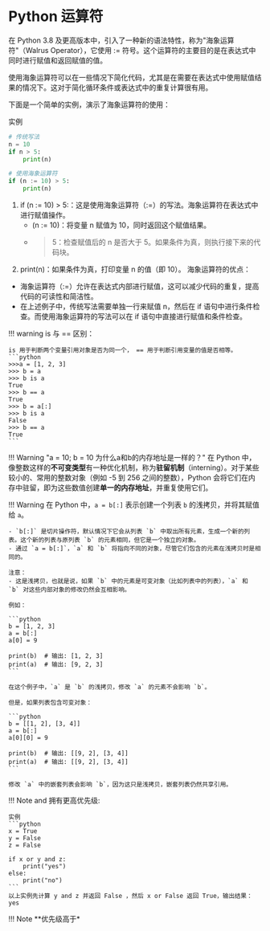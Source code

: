 # Python 运算符
在 Python 3.8 及更高版本中，引入了一种新的语法特性，称为"海象运算符"（Walrus Operator），它使用 := 符号。这个运算符的主要目的是在表达式中同时进行赋值和返回赋值的值。

使用海象运算符可以在一些情况下简化代码，尤其是在需要在表达式中使用赋值结果的情况下。这对于简化循环条件或表达式中的重复计算很有用。

下面是一个简单的实例，演示了海象运算符的使用：

实例
```python
# 传统写法
n = 10
if n > 5:
    print(n)
```
```python
# 使用海象运算符
if (n := 10) > 5:
    print(n)
```

1. if (n := 10) > 5:：这是使用海象运算符（:=）的写法。海象运算符在表达式中进行赋值操作。
    - (n := 10)：将变量 n 赋值为 10，同时返回这个赋值结果。
    - > 5：检查赋值后的 n 是否大于 5。如果条件为真，则执行接下来的代码块。
2. print(n)：如果条件为真，打印变量 n 的值（即 10）。
海象运算符的优点：

- 海象运算符（:=）允许在表达式内部进行赋值，这可以减少代码的重复，提高代码的可读性和简洁性。
- 在上述例子中，传统写法需要单独一行来赋值 n，然后在 if 语句中进行条件检查。而使用海象运算符的写法可以在 if 语句中直接进行赋值和条件检查。


!!! warning
    is 与 == 区别：

    is 用于判断两个变量引用对象是否为同一个， == 用于判断引用变量的值是否相等。
    ```python
    >>>a = [1, 2, 3]
    >>> b = a
    >>> b is a 
    True
    >>> b == a
    True
    >>> b = a[:]
    >>> b is a
    False
    >>> b == a
    True
    ```


!!! Warning "a = 10; b = 10 为什么a和b的内存地址是一样的？"
    在 Python 中，像整数这样的**不可变类型**有一种优化机制，称为**驻留机制**（interning）。对于某些较小的、常用的整数对象（例如 -5 到 256 之间的整数），Python 会将它们在内存中驻留，即为这些数值创建**单一的内存地址**，并重复使用它们。

!!! Warning
    在 Python 中，`a = b[:]` 表示创建一个列表 `b` 的浅拷贝，并将其赋值给 `a`。

    - `b[:]` 是切片操作符，默认情况下它会从列表 `b` 中取出所有元素，生成一个新的列表。这个新的列表与原列表 `b` 的元素相同，但它是一个独立的对象。
    - 通过 `a = b[:]`，`a` 和 `b` 将指向不同的对象，尽管它们包含的元素在浅拷贝时是相同的。

    注意：
    - 这是浅拷贝，也就是说，如果 `b` 中的元素是可变对象（比如列表中的列表），`a` 和 `b` 对这些内部对象的修改仍然会互相影响。
      
    例如：

    ```python
    b = [1, 2, 3]
    a = b[:]
    a[0] = 9

    print(b)  # 输出: [1, 2, 3]
    print(a)  # 输出: [9, 2, 3]
    ```

    在这个例子中，`a` 是 `b` 的浅拷贝，修改 `a` 的元素不会影响 `b`。

    但是，如果列表包含可变对象：

    ```python
    b = [[1, 2], [3, 4]]
    a = b[:]
    a[0][0] = 9

    print(b)  # 输出: [[9, 2], [3, 4]]
    print(a)  # 输出: [[9, 2], [3, 4]]
    ```

    修改 `a` 中的嵌套列表会影响 `b`，因为这只是浅拷贝，嵌套列表仍然共享引用。
!!! Note
    and 拥有更高优先级:

    实例
    ```python
    x = True
    y = False
    z = False
    
    if x or y and z:
        print("yes")
    else:
        print("no")
    ```
    以上实例先计算 y and z 并返回 False ，然后 x or False 返回 True，输出结果：yes

!!! Note
    \*\*优先级高于\*